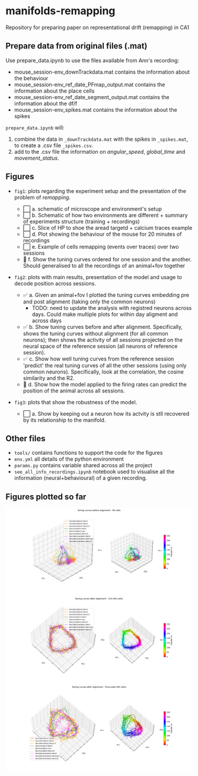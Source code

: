 # manifolds-remapping
Repository for preparing paper on representational drift (remapping) in CA1

## Prepare data from original files (.mat)

Use prepare_data.ipynb to use the files available from Ann's recording: 
- mouse_session-env_downTrackdata.mat contains the information about the behaviour
- mouse_session-env_ref_date_PFmap_output.mat contains the information about the place cells
- mouse_session-env_ref_date_segment_output.mat contains the information about the df/f
- mouse_session-env_spikes.mat contains the information about the spikes

`prepare_data.ipynb` will:
1. combine the data in `_downTrackdata.mat` with the spikes in `_spikes.mat`, to create a .csv file `_spikes.csv`.
2. add to the .csv file the information on *angular_speed*, *global_time* and *movement_status*.

## Figures

- `fig1`: plots regarding the experiment setup and the presentation of the problem of *remapping*.
    - :white_large_square: a. schematic of microscope and environment's setup
    - :white_large_square: b. Schematic of how two environments are different + summary of experiments structure (training + recordings)
    - :white_large_square: c. Slice of HP to shoe the aread targetd + calcium traces example
    - :white_large_square: d. Plot showing the behaviour of the mouse for 20 minutes of recordings
    - :white_large_square: e. Example of cells remapping (events over traces) over two sessions
    - :large_orange_diamond: f. Show the tuning curves ordered for one session and the another. Should generalised to all the recordings of an animal+fov together

- `fig2`: plots with main results, presentation of the model and usage to decode position across sessions.
    - :white_check_mark: a. Given an animal+fov I plotted the tuning curves embedding pre and post alignment (taking only the common neurons)
        - TODO: need to update the analysis with registred neurons across days. Could make multiple plots for within day aligment and across days
    - :white_check_mark: b. Show tuning curves before and after alignment. Specifically, shows the tuning curves without alignment (for all  common neurons); then shows the activity of all sessions projected on the neural space of the reference session (all neurons of reference session).
    - :white_check_mark: c. Show how well tuning curves from the reference session 'predict' the real tuning curves of all the other sessions (using only common neurons). Specifically, look at the correlation, the cosine similarity and the R2. 
    - :large_orange_diamond: d. Show how the model applied to the firing rates can predict the position of the animal across all sessions. 

- `fig3`: plots that show the robustness of the model.
    - :white_large_square: a. Show by keeping out a neuron how its actvity is stll recovered by its relationship to the manifold. 

## Other files

- `tools/` contains functions to support the code for the figures
- `env.yml` all details of the python environment
- `params.py` contains variable shared across all the project
- `see_all_info_recordings.ipynb` notebook used to visualise all the information (neural+behavioural) of a given recording.

## Figures plotted so far
![Figure 2a part 1](https://github.com/elena-faillace/manifolds-remapping/blob/main/figures/fig2/plots/PNGs/fig2a_1.png)
![Figure 2a part 2](https://github.com/elena-faillace/manifolds-remapping/blob/main/figures/fig2/plots/PNGs/fig2a_2.png)
![Figure 2a part 3](https://github.com/elena-faillace/manifolds-remapping/blob/main/figures/fig2/plots/PNGs/fig2a_3.png)

